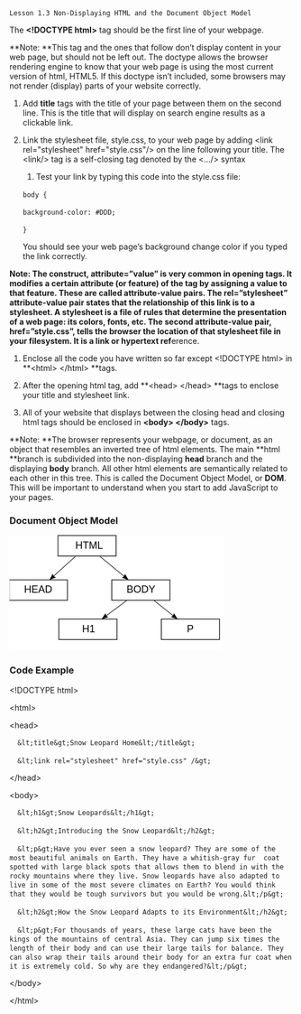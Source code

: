 ```
Lesson 1.3 Non-Displaying HTML and the Document Object Model
```

The **&lt;!DOCTYPE html&gt;** tag should be the first line of your webpage.

**Note: **This tag and the ones that follow don’t display content in your web page, but should not be left out. The doctype allows the browser rendering engine to know that your web page is using the most current version of html, HTML5. If this doctype isn’t included, some browsers may not render \(display\) parts of your website correctly.

1. Add **title** tags with the title of your page between them on the second line. This is the title that will display on search engine results as a clickable link.

2. Link the stylesheet file, style.css, to your web page by adding &lt;link rel="stylesheet" href="style.css"/&gt; on the line following your title. The &lt;link/&gt; tag is a self-closing tag denoted by the &lt;.../&gt; syntax

   1. Test your link by typing this code into the style.css file:

   `body {`

   `background-color: #DDD;`

   `}`

   You should see your web page’s background change color if you typed the link correctly.

**Note: **The construct, **attribute=”value”** is very common in opening tags. It modifies a certain attribute \(or feature\) of the tag by assigning a value to that feature. These are called **attribute-value** pairs. The **rel=”stylesheet”** attribute-value pair states that the **rel**ationship of this link is to a stylesheet. A stylesheet is a file of rules that determine the presentation of a web page: its colors, fonts, etc. The second attribute-value pair, **href=”style.css”**, tells the browser the location of that stylesheet file in your filesystem. It is a **link** or **h**ypertext r**ef**erence.

1. Enclose all the code you have written so far except &lt;!DOCTYPE html&gt; in **&lt;html&gt; &lt;/html&gt; **tags.

2. After the opening html tag, add **&lt;head&gt; &lt;/head&gt; **tags to enclose your title and stylesheet link.

3. All of your website that displays between the closing head and closing html tags should be enclosed in **&lt;body&gt; &lt;/body&gt;** tags.

**Note: **The browser represents your webpage, or document, as an object that resembles an inverted tree of html elements. The main **html **branch is subdivided into the non-displaying **head** branch and the displaying **body** branch. All other html elements are semantically related to each other in this tree. This is called the Document Object Model, or **DOM**. This will be important to understand when you start to add JavaScript to your pages.

### Document Object Model

![](/assets/dom.png)

### Code Example

&lt;!DOCTYPE html&gt;

&lt;html&gt;

&lt;head&gt;

```
  &lt;title&gt;Snow Leopard Home&lt;/title&gt;

  &lt;link rel="stylesheet" href="style.css" /&gt;
```

&lt;/head&gt;

&lt;body&gt;

```
  &lt;h1&gt;Snow Leopards&lt;/h1&gt;

  &lt;h2&gt;Introducing the Snow Leopard&lt;/h2&gt;

  &lt;p&gt;Have you ever seen a snow leopard? They are some of the most beautiful animals on Earth. They have a whitish-gray fur  coat spotted with large black spots that allows them to blend in with the rocky mountains where they live. Snow leopards have also adapted to live in some of the most severe climates on Earth? You would think that they would be tough survivors but you would be wrong.&lt;/p&gt;

  &lt;h2&gt;How the Snow Leopard Adapts to its Environment&lt;/h2&gt;

  &lt;p&gt;For thousands of years, these large cats have been the kings of the mountains of central Asia. They can jump six times the length of their body and can use their large tails for balance. They can also wrap their tails around their body for an extra fur coat when it is extremely cold. So why are they endangered?&lt;/p&gt;
```

&lt;/body&gt;

&lt;/html&gt;

